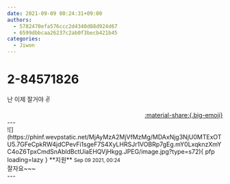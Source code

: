 ```yaml
---
date: 2021-09-09 00:24:31+09:00
authors:
  - 5782470efa576ccc2d4340d88d924d67
  - 6599dbbcaa26237c2ab0f3becb421b45
categories:
  - Jiwon
---
```


# 2-84571826

<div class="post-container" markdown="1">
<div class="content-container md-sidebar__scrollwrap" markdown="1">

난 이제 잘거야 ✌

</div>
</div>

<div style="text-align: right;" markdown="1">
<a href="https://weverse.io/fromis9/fanpost/2-84571826" style="text-align: right;">:material-share:{.big-emoji}</a>
</div>
---

<div class="comments-container md-sidebar__scrollwrap" markdown="1">
<div class="comment" markdown="1">
<div class='id-container' markdown="1">
![](https://phinf.wevpstatic.net/MjAyMzA2MjVfMzMg/MDAxNjg3NjU0MTExOTU5.7GFeCpkRW4jdCPevFi1sgeF7S4XyLHRSJr1VOBRp7gEg.mY0LxqknzXmYC4oZ6TpxCmdSnAbldBctUiaEHQVjHkgg.JPEG/image.jpg?type=s72){ pfp loading=lazy }
**<span class="artist">지원</span>** <small>Sep 09 2021, 00:24</small><br>
</div>
<div class='comment-body' markdown="1">
잘자요~~~
</div>
</div>
</div>
---
